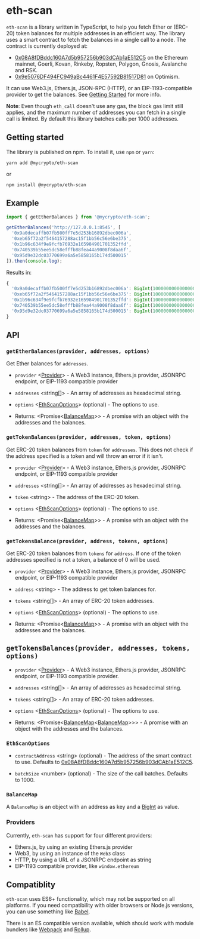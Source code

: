 # eth-scan

`eth-scan` is a library written in TypeScript, to help you fetch Ether or (ERC-20) token balances for multiple addresses in an efficient way. The library uses a smart contract to fetch the balances in a single call to a node. The contract is currently deployed at:

- [0x08A8fDBddc160A7d5b957256b903dCAb1aE512C5](https://etherscan.io/address/0x08A8fDBddc160A7d5b957256b903dCAb1aE512C5) on the Ethereum mainnet, Goerli, Kovan, Rinkeby, Ropsten, Polygon, Gnosis, Avalanche and RSK.
- [0x9e5076DF494FC949aBc4461F4E57592B81517D81](https://optimistic.etherscan.io/address/0x9e5076df494fc949abc4461f4e57592b81517d81) on Optimism.

It can use Web3.js, Ethers.js, JSON-RPC (HTTP), or an EIP-1193-compatible provider to get the balances. See [Getting Started](#getting-started) for more info.

**Note**: Even though `eth_call` doesn't use any gas, the block gas limit still applies, and the maximum number of addresses you can fetch in a single call is limited. By default this library batches calls per 1000 addresses.

## Getting started

The library is published on npm. To install it, use `npm` or `yarn`:

```
yarn add @mycrypto/eth-scan
```

or

```
npm install @mycrypto/eth-scan
```

## Example

```typescript
import { getEtherBalances } from '@mycrypto/eth-scan';

getEtherBalances('http://127.0.0.1:8545', [
  '0x9a0decaffb07fb500ff7e5d253b16892dbec006a',
  '0xeb65f72a2f5464157288ac15f1bb56c56e6be375',
  '0x1b96c634f9e9fcfb76932e165984901701352ffd',
  '0x740539b55ee5dc58efffb88fea44a9008f8daa6f',
  '0x95d9e32dc03770699a6a5e5858165b174d500015'
]).then(console.log);
```

Results in:

```typescript
{
  '0x9a0decaffb07fb500ff7e5d253b16892dbec006a': BigInt(1000000000000000000),
  '0xeb65f72a2f5464157288ac15f1bb56c56e6be375': BigInt(1000000000000000000),
  '0x1b96c634f9e9fcfb76932e165984901701352ffd': BigInt(1000000000000000000),
  '0x740539b55ee5dc58efffb88fea44a9008f8daa6f': BigInt(1000000000000000000),
  '0x95d9e32dc03770699a6a5e5858165b174d500015': BigInt(1000000000000000000)
}
```

## API

### `getEtherBalances(provider, addresses, options)`

Get Ether balances for `addresses`.

* `provider` \<[Provider](#providers)\> - A Web3 instance, Ethers.js provider, JSONRPC endpoint, or EIP-1193 compatible provider

* `addresses` \<string[]\> - An array of addresses as hexadecimal string.

* `options` \<[EthScanOptions](#ethscanoptions)\> (optional) - The options to use.

* Returns: \<Promise<[BalanceMap](#balancemap)>\> - A promise with an object with the addresses and the balances.

### `getTokenBalances(provider, addresses, token, options)`

Get ERC-20 token balances from `token` for `addresses`. This does not check if the address specified is a token and will throw an error if it isn't.

* `provider` \<[Provider](#providers)\> - A Web3 instance, Ethers.js provider, JSONRPC endpoint, or EIP-1193 compatible provider

* `addresses` \<string[]\> - An array of addresses as hexadecimal string.

* `token` \<string\> - The address of the ERC-20 token.

* `options` \<[EthScanOptions](#ethscanoptions)\> (optional) - The options to use.

* Returns: \<Promise<[BalanceMap](#balancemap)>\> - A promise with an object with the addresses and the balances.

### `getTokensBalance(provider, address, tokens, options)`

Get ERC-20 token balances from `tokens` for `address`. If one of the token addresses specified is not a token, a balance of 0 will be used.

* `provider` \<[Provider](#providers)\> - A Web3 instance, Ethers.js provider, JSONRPC endpoint, or EIP-1193 compatible provider

* `address` \<string\> - The address to get token balances for.

* `tokens` \<string[]\> - An array of ERC-20 token addresses.

* `options` \<[EthScanOptions](#ethscanoptions)\> (optional) - The options to use.

* Returns: \<Promise<[BalanceMap](#balancemap)>\> - A promise with an object with the addresses and the balances.

## `getTokensBalances(provider, addresses, tokens, options)`

* `provider` \<[Provider](#providers)\> - A Web3 instance, Ethers.js provider, JSONRPC endpoint, or EIP-1193 compatible provider.

* `addresses` \<string[]\> - An array of addresses as hexadecimal string.

* `tokens` \<string[]\> - An array of ERC-20 token addresses.

* `options` \<[EthScanOptions](#ethscanoptions)\> (optional) - The options to use.

* Returns: \<Promise<[BalanceMap](#balancemap)\<[BalanceMap](#balancemap)\>>\> - A promise with an object with the addresses and the balances.

### `EthScanOptions`

* `contractAddress` \<string\> (optional) - The address of the smart contract to use. Defaults to [0x08A8fDBddc160A7d5b957256b903dCAb1aE512C5](https://etherscan.io/address/0x08A8fDBddc160A7d5b957256b903dCAb1aE512C5).

* `batchSize` \<number\> (optional) - The size of the call batches. Defaults to 1000.

### `BalanceMap`

A `BalanceMap` is an object with an address as key and a [BigInt](https://developer.mozilla.org/en-US/docs/Web/JavaScript/Reference/Global_Objects/BigInt) as value.

### Providers

Currently, `eth-scan` has support for four different providers:

* Ethers.js, by using an existing Ethers.js provider
* Web3, by using an instance of the `Web3` class
* HTTP, by using a URL of a JSONRPC endpoint as string
* EIP-1193 compatible provider, like `window.ethereum`

## Compatiblity

`eth-scan` uses ES6+ functionality, which may not be supported on all platforms. If you need compatibility with older browsers or Node.js versions, you can use something like [Babel](https://github.com/babel/babel).

There is an ES compatible version available, which should work with module bundlers like [Webpack](https://webpack.js.org/) and [Rollup](https://github.com/rollup/rollup).
